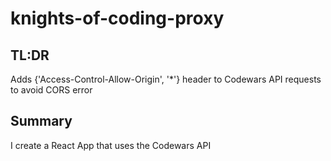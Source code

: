 # knights-of-coding-proxy
## TL:DR
Adds {'Access-Control-Allow-Origin', '*'} header to Codewars API requests to avoid CORS error 
## Summary 
I create a React App that uses the Codewars API 
